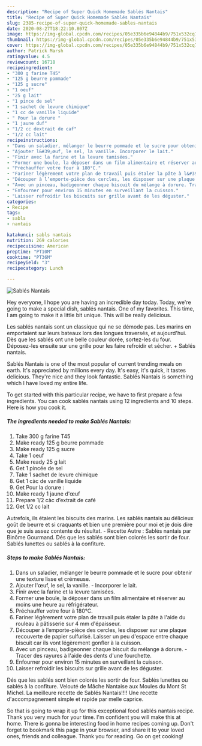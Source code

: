 ```yaml
---
description: "Recipe of Super Quick Homemade Sablés Nantais"
title: "Recipe of Super Quick Homemade Sablés Nantais"
slug: 2385-recipe-of-super-quick-homemade-sables-nantais
date: 2020-08-27T18:22:10.807Z
image: https://img-global.cpcdn.com/recipes/05e335b6e94844b9/751x532cq70/sables-nantais-photo-principale-de-la-recette.jpg
thumbnail: https://img-global.cpcdn.com/recipes/05e335b6e94844b9/751x532cq70/sables-nantais-photo-principale-de-la-recette.jpg
cover: https://img-global.cpcdn.com/recipes/05e335b6e94844b9/751x532cq70/sables-nantais-photo-principale-de-la-recette.jpg
author: Patrick Marsh
ratingvalue: 4.5
reviewcount: 16718
recipeingredient:
- "300 g farine T45"
- "125 g beurre pommade"
- "125 g sucre"
- "1 oeuf"
- "25 g lait"
- "1 pince de sel"
- "1 sachet de levure chimique"
- "1 cc de vanille liquide"
- " Pour la dorure "
- "1 jaune duf"
- "1/2 cc dextrait de caf"
- "1/2 cc lait"
recipeinstructions:
- "Dans un saladier, mélanger le beurre pommade et le sucre pour obtenir une texture lisse et crémeuse."
- "Ajouter l&#39;œuf, le sel, la vanille. Incorporer le lait."
- "Finir avec la farine et la levure tamisées."
- "Former une boule, la déposer dans un film alimentaire et réserver au moins une heure au réfrigérateur."
- "Préchauffer votre four à 180°C."
- "Fariner légèrement votre plan de travail puis étaler la pâte à l&#39;aide du rouleau à pâtisserie sur 4 mm d&#39;épaisseur."
- "Découper à l’emporte-pièce des cercles, les disposer sur une plaque recouverte de papier sulfurisé. Laisser un peu d&#39;espace entre chaque biscuit car ils vont légèrement gonfler à la cuisson."
- "Avec un pinceau, badigeonner chaque biscuit du mélange à dorure. Tracer des rayures à l&#39;aide des dents d&#39;une fourchette."
- "Enfourner pour environ 15 minutes en surveillant la cuisson."
- "Laisser refroidir les biscuits sur grille avant de les déguster."
categories:
- Recipe
tags:
- sabls
- nantais

katakunci: sabls nantais 
nutrition: 269 calories
recipecuisine: American
preptime: "PT10M"
cooktime: "PT36M"
recipeyield: "3"
recipecategory: Lunch

---
```



![Sablés Nantais](https://img-global.cpcdn.com/recipes/05e335b6e94844b9/751x532cq70/sables-nantais-photo-principale-de-la-recette.jpg)

Hey everyone, I hope you are having an incredible day today. Today, we're going to make a special dish, sablés nantais. One of my favorites. This time, I am going to make it a little bit unique. This will be really delicious.

Les sablés nantais sont un classique qui ne se démode pas. Les marins en emportaient sur leurs bateaux lors des longues traversés, et aujourd&#39;hui. Dès que les sablés ont une belle couleur dorée, sortez-les du four. Déposez-les ensuite sur une grille pour les faire refroidir et sécher. + Sablés nantais.

Sablés Nantais is one of the most popular of current trending meals on earth. It's appreciated by millions every day. It's easy, it's quick, it tastes delicious. They're nice and they look fantastic. Sablés Nantais is something which I have loved my entire life.


To get started with this particular recipe, we have to first prepare a few ingredients. You can cook sablés nantais using 12 ingredients and 10 steps. Here is how you cook it.

<!--inarticleads1-->

##### The ingredients needed to make Sablés Nantais:

1. Take 300 g farine T45
1. Make ready 125 g beurre pommade
1. Make ready 125 g sucre
1. Take 1 oeuf
1. Make ready 25 g lait
1. Get 1 pincée de sel
1. Take 1 sachet de levure chimique
1. Get 1 càc de vanille liquide
1. Get  Pour la dorure :
1. Make ready 1 jaune d&#39;œuf
1. Prepare 1/2 càc d’extrait de café
1. Get 1/2 cc lait


Autrefois, ils étaient les biscuits des marins. Les sablés nantais au délicieux goût de beurre et si craquants et bien une première pour moi et je dois dire que je suis assez contente du résultat. - Recette Autre : Sablés nantais par Binôme Gourmand. Dés que les sablés sont bien colorés les sortir de four. Sablés lunettes ou sablés à la confiture. 

<!--inarticleads2-->

##### Steps to make Sablés Nantais:

1. Dans un saladier, mélanger le beurre pommade et le sucre pour obtenir une texture lisse et crémeuse.
1. Ajouter l&#39;œuf, le sel, la vanille. - Incorporer le lait.
1. Finir avec la farine et la levure tamisées.
1. Former une boule, la déposer dans un film alimentaire et réserver au moins une heure au réfrigérateur.
1. Préchauffer votre four à 180°C.
1. Fariner légèrement votre plan de travail puis étaler la pâte à l&#39;aide du rouleau à pâtisserie sur 4 mm d&#39;épaisseur.
1. Découper à l’emporte-pièce des cercles, les disposer sur une plaque recouverte de papier sulfurisé. Laisser un peu d&#39;espace entre chaque biscuit car ils vont légèrement gonfler à la cuisson.
1. Avec un pinceau, badigeonner chaque biscuit du mélange à dorure. - Tracer des rayures à l&#39;aide des dents d&#39;une fourchette.
1. Enfourner pour environ 15 minutes en surveillant la cuisson.
1. Laisser refroidir les biscuits sur grille avant de les déguster.


Dés que les sablés sont bien colorés les sortir de four. Sablés lunettes ou sablés à la confiture. Velouté de Mâche Nantaise aux Moules du Mont St Michel. La meilleure recette de Sablés Nantais!!!! Une recette d&#39;accompagnement simple et rapide par melle caprice. 

So that is going to wrap it up for this exceptional food sablés nantais recipe. Thank you very much for your time. I'm confident you will make this at home. There is gonna be interesting food in home recipes coming up. Don't forget to bookmark this page in your browser, and share it to your loved ones, friends and colleague. Thank you for reading. Go on get cooking!
